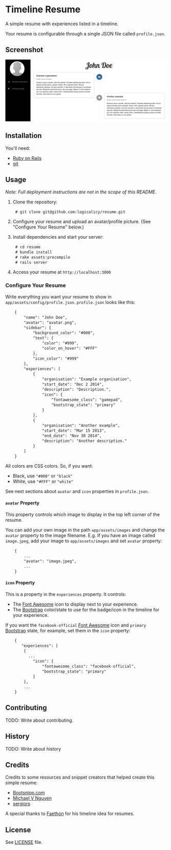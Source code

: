 # Timeline Resume

A simple resume with experiences listed in a timeline.

Your resume is configurable through a single JSON file called `profile.json`.

## Screenshot

![alt tag](https://raw.githubusercontent.com/logicalicy/resume/master/Screenshot.png)

## Installation

You'll need:
- [Ruby on Rails](http://guides.rubyonrails.org/getting_started.html)
- [git](http://git-scm.com/)

## Usage

_Note: Full deployment instructions are not in the scope of this README._

1. Clone the repository:

        # git clone git@github.com:logicalicy/resume.git

2. Configure your resume and upload an avatar/profile picture. (See "Configure Your Resume" below.)

3. Install dependencies and start your server:

        # cd resume
        # bundle install
        # rake assets:precompile
        # rails server

4. Access your resume at `http://localhost:3000`

### Configure Your Resume

Write everything you want your resume to show in `app/assets/config/profile.json`.
`profile.json` looks like this:

        {
            "name": "John Doe",
            "avatar": "avatar.png",
            "sidebar": {
                "background_color": "#000",
                "text": {
                    "color": "#999",
                    "color_on_hover": "#FFF"
                },
                "icon_color": "#999"
            },
            "experiences": [
                {
                    "organisation": "Example organisation",
                    "start_date": "Dec 2 2014",
                    "description": "Description.",
                    "icon": {
                        "fontawesome_class": "gamepad",
                        "bootstrap_state": "primary"
                    }
                },
                {
                    "organisation": "Another example",
                    "start_date": "Mar 15 2013",
                    "end_date": "Nov 30 2014",
                    "description": "Another description."
                }
            ]
        }

All colors are CSS colors. So, if you want:
- Black, use `"#000"` or `"black"`
- White, use `"#FFF"` or `"white"`

See next sections about `avatar` and `icon` properties in `profile.json`.

#### `avatar` Property

This property controls which image to display in the top left corner of the resume.

You can add your own image in the path `app/assets/images` and change the `avatar` property to the image filename.
E.g. If you have an image called `image.jpeg`, add your image to `app/assets/images` and set `avatar` property:

        {
            ...
            "avatar": "image.jpeg",
            ...
        }

#### `icon` Property

This is a property in the `experiences` property.
It controls:
- The [Font Awesome](http://fortawesome.github.io/Font-Awesome/icons/) icon to display next to your experience.
- The [Bootstrap](http://getbootstrap.com/css/) color/state to use for the badge/icon in the timeline for your experience.

If you want the `facebook-official` [Font Awesome](http://fortawesome.github.io/Font-Awesome/icons/) icon and `primary` [Bootstrap](http://getbootstrap.com/css/) state, for example, set them in the `icon` property:

        {
           "experiences": [
            {
              ...
                "icon": {
                    "fontawesome_class": "facebook-official",
                    "bootstrap_state": "primary"
                }
            },
            ...
        }

## Contributing

TODO: Write about contributing.

## History

TODO: Write about history

## Credits

Credits to some resources and snippet creators that helped create this simple resume:
- [Bootsnipp.com](http://bootsnipp.com)
- [Michael V Nguyen](http://mvnguyen.com)
- [sergiors](http://bootsnipp.com/snippets/featured/timeline)

A special thanks to [Faethon](https://github.com/faethonm) for his timeline idea for resumes.

## License

See [LICENSE](LICENSE) file.